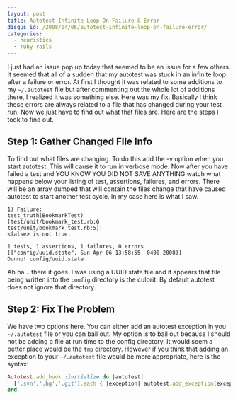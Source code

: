 ```yaml
--- 
layout: post
title: Autotest Infinite Loop On Failure & Error
disqus_id: /2008/04/06/autotest-infinite-loop-on-failure-error/
categories: 
  - heuristics
  - ruby-rails
---
```



<p>
  I just had an issue pop up today that seemed to be an issue for a few others. It seemed that all of a sudden that my autotest was stuck in an infinite loop after a failure or error. At first I thought it was related to some additions to my <code>~/.autotest</code> file but after commenting out the whole lot of additions there, I realized it was something else. Here was my fix. Basically I think these errors are always related to a file that has changed during your test run. Now we just have to find out what that files are. Here are the steps I took to find out.
</p>


<h2>Step 1: Gather Changed FIle Info</h2>

<p>
  To find out what files are changing. To do this add the -v option when you start autotest. This will cause it to run in verbose mode. Now after you have failed a test and YOU KNOW YOU DID NOT SAVE ANYTHING watch what happens below your listing of test, assertions, failures, and errors. There will be an array dumped that will contain the files change that have caused autotest to start another test cycle. In my case here is what I saw.
</p>

~~~text
1) Failure:
test_truth(BookmarkTest)
[test/unit/bookmark_test.rb:6
test/unit/bookmark_test.rb:5]:
<false> is not true.

1 tests, 1 assertions, 1 failures, 0 errors
[["config/uuid.state", Sun Apr 06 13:58:55 -0400 2008]]
Dunno! config/uuid.state
~~~

<p>
  Ah ha... there it goes. I was using a UUID state file and it appears that file being written into the <code>config</code> directory is the culprit. By default autotest does not ignore that directory.
</p>


<h2>Step 2: Fix The Problem</h2>

<p>
  We have two options here. You can either add an autotest exception in you <code>~/.autotest</code> file or you can bail out. My option is to bail out because I should not be adding a file at run time to the config directory. It would seem a better place would be the <code>tmp</code> directory. However if you think that adding an exception to your <code>~/.autotest</code> file would be more appropriate, here is the syntax:
</p>

~~~ruby
Autotest.add_hook :initialize do |autotest|
  ['.svn','.hg','.git'].each { |exception| autotest.add_exception(exception) }
end
~~~











